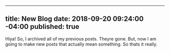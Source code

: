 ----
title: New Blog
date: 2018-09-20 09:24:00 -04:00
published: true
---

Hiya! So, I archived all of my previous posts. Theyre gone. 
But, now I am going to make new posts that actually mean something. So thats it really.